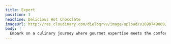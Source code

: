 ```yaml
---
title: Expert
position: 1
headline: Delicious Hot Chocolate
imageUrl: http://res.cloudinary.com/dielbqrvv/image/upload/v1699749069/cafe/landing/hanna-balan-24MSoI9lk3o-unsplash_zc7az2.jpg
body: |
  Embark on a culinary journey where gourmet expertise meets the comfort of home, all served up curbside. Our food truck is not just about satisfying your taste buds; it's a roaming celebration of flavor and familiarity. From corporate events to weddings, our mobile kitchen brings the perfect blend of professional catering and hometown charm to your doorstep. Treat your guests to a unique experience where delectable dishes and warm hospitality converge on the streets, creating unforgettable moments one bite at a time. Elevate your event with the convenience of a food truck and the soulful touch of a hometown feast on wheels
---
```

